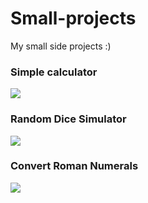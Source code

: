 # Small-projects
My small side projects :)

<h3>Simple calculator</h3>
<a href="https://github.com/MarianaAa01/Simple-Calculator">
  <img align="center" src="https://github-readme-stats.vercel.app/api/pin/?username=MarianaAa01&theme=rose&repo=Simple-Calculator" />
</a>

<br>

<h3>Random Dice Simulator</h3>
<a href="https://github.com/MarianaAa01/Random-dice">
  <img align="center" src="https://github-readme-stats.vercel.app/api/pin/?username=MarianaAa01&theme=rose&repo=Random-dice" />
</a>

<br>

<h3>Convert Roman Numerals</h3>
<a href="https://github.com/MarianaAa01/Convert-Roman-Numerals">
  <img align="center" src="https://github-readme-stats.vercel.app/api/pin/?username=MarianaAa01&theme=rose&repo=Convert-Roman-Numerals&cache_seconds=60" />
</a>
